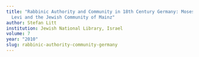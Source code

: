 ```yaml
---
title: "Rabbinic Authority and Community in 18th Century Germany: Moses Brandeis
  Levi and the Jewish Community of Mainz"
author: Stefan Litt
institution: Jewish National Library, Israel
volume: 7
year: "2010"
slug: rabbinic-authority-community-germany
---
```

